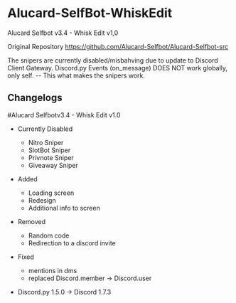 # Alucard-SelfBot-WhiskEdit
Alucard Selfbot v3.4 - Whisk Edit v1,0

Original Repository
<url>https://github.com/Alucard-Selfbot/Alucard-Selfbot-src</url>

The snipers are currently disabled/misbahving due to update to Discord Client Gateway.
Discord.py Events (on_message) DOES NOT work globally, only self. -- This what makes the snipers work.

## Changelogs
#Alucard Selfbotv3.4 - Whisk Edit v1.0

- Currently Disabled
  - Nitro Sniper
  - SlotBot Sniper
  - Privnote Sniper
  - Giveaway Sniper

- Added
  - Loading screen
  - Redesign
  - Additional info to screen

- Removed
  - Random code
  - Redirection to a discord invite

- Fixed
  - mentions in dms
  - replaced Discord.member -> Discord.user
 
- Discord.py 1.5.0 -> Discord 1.7.3

